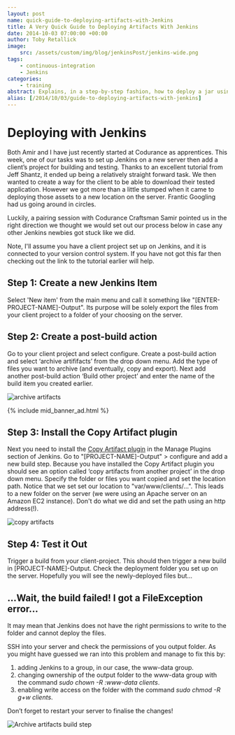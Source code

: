 ```yaml
---
layout: post
name: quick-guide-to-deploying-artifacts-with-Jenkins
title: A Very Quick Guide to Deploying Artifacts With Jenkins
date: 2014-10-03 07:00:00 +00:00
author: Toby Retallick
image:
    src: /assets/custom/img/blog/jenkinsPost/jenkins-wide.png
tags:
    - continuous-integration
    - Jenkins
categories:
    - training
abstract: Explains, in a step-by-step fashion, how to deploy a jar using Jenkins 
alias: [/2014/10/03/guide-to-deploying-artifacts-with-jenkins]
---
```


# Deploying with Jenkins
Both Amir and I have just recently started at Codurance as apprentices. This week, one of our tasks was to set up Jenkins on a new server then add a client’s project for building and testing. Thanks to an excellent tutorial from Jeff Shantz, it ended up being a relatively straight forward task. We then wanted to create a way for the client to be able to download their tested application. However we got more than a little stumped when it came to deploying those assets to a new location on the server. Frantic Googling had us going around in circles.

Luckily, a pairing session with Codurance Craftsman Samir pointed us in the right direction we thought we would set out our process below in case any other Jenkins newbies got stuck like we did.

Note, I'll assume you have a client project set up on Jenkins, and it is connected to your version control system. If you have not got this far then checking out the link to the tutorial earlier will help.

## Step 1: Create a new Jenkins Item

Select 'New item' from the main menu and call it something like "[ENTER-PROJECT-NAME]-Output". Its purpose will be solely export the files from your client project to a folder of your choosing on the server.


## Step 2: Create a post-build action

Go to your client project and select configure. Create a post-build action and select ‘archive artififacts’ from the drop down menu. Add the type of files you want to archive (and eventually, copy and export). Next add another post-build action ‘Build other project’ and enter the name of the build item you created earlier. 

![archive artifacts](/assets/custom/img/blog/jenkinsPost/archiveArtifacts.png)

{% include mid_banner_ad.html %}

## Step 3: Install the Copy Artifact plugin

Next you need to install the [Copy Artifact plugin](https://wiki.jenkins-ci.org/display/JENKINS/Copy+Artifact+Plugin) in the Manage Plugins section of Jenkins. Go to "[PROJECT-NAME]-Output" > configure and add a new build step. Because you have installed the Copy Artifact plugin you should see an option called ‘copy artifacts from another project’ in the drop down menu. Specify the folder or files you want copied and set the location path. Notice that we set set our location to "var/www/clients/…". This leads to a new folder on the server (we were using an Apache server on an Amazon EC2 instance). Don't do what we did and set the path using an http address(!).

![copy artifacts]({{site.baseurl}}/assets/custom/img/blog/jenkinsPost/copyArtifacts.png)


## Step 4: Test it Out

Trigger a build from your client-project. This should then trigger a new build in [PROJECT-NAME]-Output. Check the deployment folder you set up on the server. Hopefully you will see the newly-deployed files but...

## ...Wait, the build failed! I got a FileException error...

It may mean that Jenkins does not have the right permissions to write to the folder and cannot deploy the files.

SSH into your server and check the permissions of you output folder. As you might have guessed we ran into this problem and manage to fix this by:

1. adding Jenkins to a group, in our case, the www-data group.
2. changing ownership of the output folder to the www-data group with the command *sudo chown -R :www-data clients*.
3. enabling write access on the folder with the command *sudo chmod -R g+w clients*.

Don’t forget to restart your server to finalise the changes!

![Archive artifacts build step]({{site.baseurl}}/assets/custom/img/blog/jenkinsPost/console.png)
